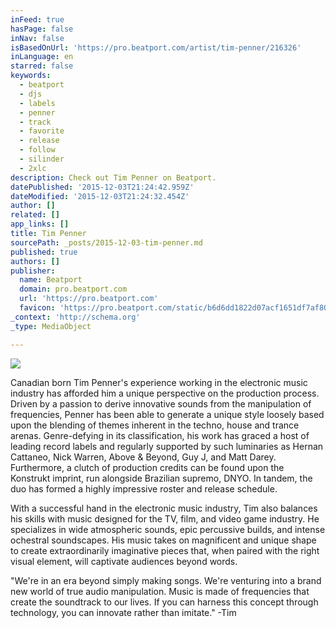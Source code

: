 ```yaml
---
inFeed: true
hasPage: false
inNav: false
isBasedOnUrl: 'https://pro.beatport.com/artist/tim-penner/216326'
inLanguage: en
starred: false
keywords:
  - beatport
  - djs
  - labels
  - penner
  - track
  - favorite
  - release
  - follow
  - silinder
  - 2xlc
description: Check out Tim Penner on Beatport.
datePublished: '2015-12-03T21:24:42.959Z'
dateModified: '2015-12-03T21:24:32.454Z'
author: []
related: []
app_links: []
title: Tim Penner
sourcePath: _posts/2015-12-03-tim-penner.md
published: true
authors: []
publisher:
  name: Beatport
  domain: pro.beatport.com
  url: 'https://pro.beatport.com'
  favicon: 'https://pro.beatport.com/static/b6d6dd1822d07acf1651df7af80ced311eebbbf5/images/favicon-16x16.png'
_context: 'http://schema.org'
_type: MediaObject

---
```

![](https://the-grid-user-content.s3-us-west-2.amazonaws.com/23806c8b-a60b-4a96-bb07-1520bc57e0ac.jpg)

Canadian born Tim Penner's experience working in the electronic music industry has afforded him a unique perspective on the production process. Driven by a passion to derive innovative sounds from the manipulation of frequencies, Penner has been able to generate a unique style loosely based upon the blending of themes inherent in the techno, house and trance arenas. Genre-defying in its classification, his work has graced a host of leading record labels and regularly supported by such luminaries as Hernan Cattaneo, Nick Warren, Above & Beyond, Guy J, and Matt Darey. Furthermore, a clutch of production credits can be found upon the Konstrukt imprint, run alongside Brazilian supremo, DNYO. In tandem, the duo has formed a highly impressive roster and release schedule.

​With a successful hand in the electronic music industry, Tim also balances his skills with music designed for the TV, film, and video game industry. He specializes in wide atmospheric sounds, epic percussive builds, and intense ochestral soundscapes. His music takes on magnificent and unique shape to create extraordinarily imaginative pieces that, when paired with the right visual element, will captivate audiences beyond words.

"We're in an era beyond simply making songs. We're venturing into a brand new world of true audio manipulation. Music is made of frequencies that create the soundtrack to our lives. If you can harness this concept through technology, you can innovate rather than imitate." -Tim